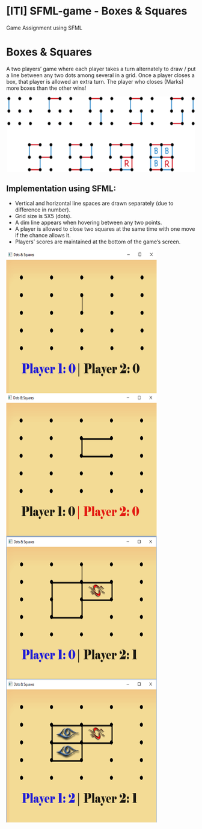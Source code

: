 # [ITI] SFML-game - Boxes & Squares
Game Assignment using SFML

# Boxes & Squares

A two players’ game where each player takes a turn alternately to draw / put a line between any two dots among several in a grid.
Once a player closes a box, that player is allowed an extra turn.
The player who closes (Marks) more boxes than the other wins! 

<p align="center">
  <img width="500" height="200" src="Screenshots/1.gif">
</p>

## Implementation using SFML:
-	Vertical and horizontal line spaces are drawn separately (due to difference in number).
-	Grid size is 5X5 (dots).
-	A dim line appears when hovering between any two points.
-	A player is allowed to close two squares at the same time with one move if the chance allows it.
-	Players’ scores are maintained at the bottom of the game’s screen.

<img align="left" width="400" height="380" src="Screenshots/2.png">
<img align="left" width="400" height="380" src="Screenshots/3.png">
<pre>

</pre>
<img align="left" width="400" height="380" src="Screenshots/4.png">
<img align="left" width="400" height="380" src="Screenshots/5.png">
 	 

